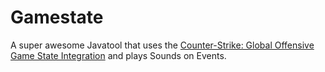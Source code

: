 # Gamestate
A super awesome Javatool that uses the [Counter-Strike: Global Offensive Game State Integration](https://developer.valvesoftware.com/wiki/Counter-Strike:_Global_Offensive_Game_State_Integration) and plays Sounds on Events.
